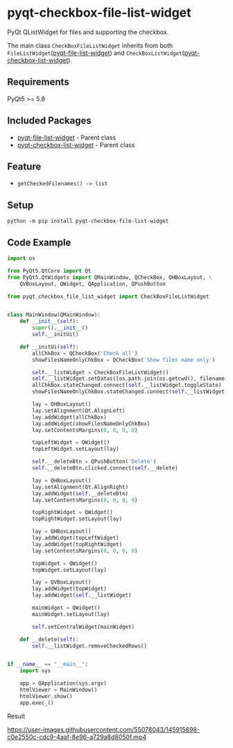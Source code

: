# pyqt-checkbox-file-list-widget
PyQt QListWidget for files and supporting the checkbox.

The main class `CheckBoxFileListWidget` inherits from both `FileListWidget`(<a href="https://github.com/yjg30737/pyqt-file-list-widget.git">pyqt-file-list-widget</a>) and `CheckBoxListWidget`(<a href="https://github.com/yjg30737/pyqt-checkbox-list-widget.git">pyqt-checkbox-list-widget</a>).

## Requirements
PyQt5 >= 5.8

## Included Packages
* <a href="https://github.com/yjg30737/pyqt-file-list-widget.git">pyqt-file-list-widget</a> - Parent class
* <a href="https://github.com/yjg30737/pyqt-checkbox-list-widget.git">pyqt-checkbox-list-widget</a> - Parent class

## Feature
* `getCheckedFilenames() -> list`

## Setup
`python -m pip install pyqt-checkbox-file-list-widget`

## Code Example
```python
import os

from PyQt5.QtCore import Qt
from PyQt5.QtWidgets import QMainWindow, QCheckBox, QHBoxLayout, \
    QVBoxLayout, QWidget, QApplication, QPushButton

from pyqt_checkbox_file_list_widget import CheckBoxFileListWidget


class MainWindow(QMainWindow):
    def __init__(self):
        super().__init__()
        self.__initUi()

    def __initUi(self):
        allChkBox = QCheckBox('Check all')
        showFilesNameOnlyChkBox = QCheckBox('Show files name only')

        self.__listWidget = CheckBoxFileListWidget()
        self.__listWidget.setDatas([os.path.join(os.getcwd(), filename) for filename in os.listdir(os.getcwd())])
        allChkBox.stateChanged.connect(self.__listWidget.toggleState)
        showFilesNameOnlyChkBox.stateChanged.connect(self.__listWidget.setFilenameOnly)

        lay = QHBoxLayout()
        lay.setAlignment(Qt.AlignLeft)
        lay.addWidget(allChkBox)
        lay.addWidget(showFilesNameOnlyChkBox)
        lay.setContentsMargins(0, 0, 0, 0)

        topLeftWidget = QWidget()
        topLeftWidget.setLayout(lay)

        self.__deleteBtn = QPushButton('Delete')
        self.__deleteBtn.clicked.connect(self.__delete)

        lay = QHBoxLayout()
        lay.setAlignment(Qt.AlignRight)
        lay.addWidget(self.__deleteBtn)
        lay.setContentsMargins(0, 0, 0, 0)

        topRightWidget = QWidget()
        topRightWidget.setLayout(lay)

        lay = QHBoxLayout()
        lay.addWidget(topLeftWidget)
        lay.addWidget(topRightWidget)
        lay.setContentsMargins(0, 0, 0, 0)

        topWidget = QWidget()
        topWidget.setLayout(lay)

        lay = QVBoxLayout()
        lay.addWidget(topWidget)
        lay.addWidget(self.__listWidget)

        mainWidget = QWidget()
        mainWidget.setLayout(lay)

        self.setCentralWidget(mainWidget)

    def __delete(self):
        self.__listWidget.removeCheckedRows()


if __name__ == "__main__":
    import sys

    app = QApplication(sys.argv)
    htmlViewer = MainWindow()
    htmlViewer.show()
    app.exec_()
```

Result

https://user-images.githubusercontent.com/55078043/145915698-c0e2550c-cdc9-4aaf-8e96-a729a8d8050f.mp4



